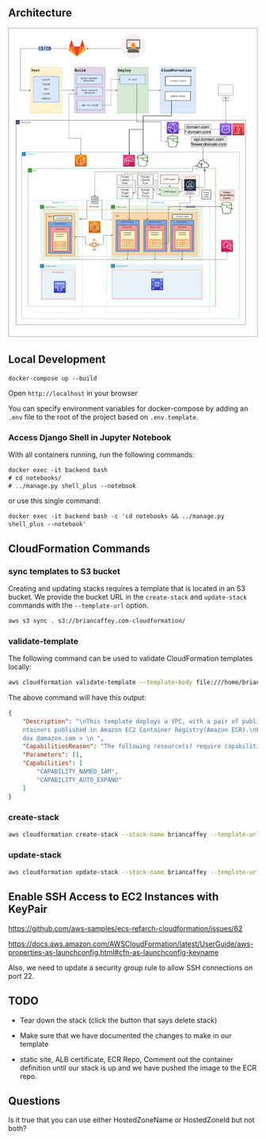 ## Architecture

![png](/draw.png)


## Local Development

```
docker-compose up --build
```

Open `http://localhost` in your browser

You can specify environment variables for docker-compose by adding an `.env` file to the root of the project based on `.env.template`.

### Access Django Shell in Jupyter Notebook

With all containers running, run the following commands:

```
docker exec -it backend bash
# cd notebooks/
# ../manage.py shell_plus --notebook
```

or use this single command:

```
docker exec -it backend bash -c 'cd notebooks && ../manage.py shell_plus --notebook'
```

## CloudFormation Commands

### sync templates to S3 bucket

Creating and updating stacks requires a template that is located in an S3 bucket. We provide the bucket URL in the `create-stack` and `update-stack` commands with the `--template-url` option.

```bash
aws s3 sync . s3://briancaffey.com-cloudformation/
```

### validate-template

The following command can be used to validate CloudFormation templates locally:

```bash
aws cloudformation validate-template --template-body file:///home/brian/gitlab/briancaffey.com/cloudformation/master.yaml
```

The above command will have this output:

```json
{
    "Description": "\nThis template deploys a VPC, with a pair of public and private subnets spread across two Availabilty Zones. It deploys an Internet Gateway, with a default route on the public subnets. It deploys a pair of NAT Gateways (one in each AZ), and default routes for them in the private subnets.\nIt then deploys a highly available ECS cluster using an AutoScaling Group, with ECS hosts distributed across multiple Availability Zones.\nFinally, it deploys a pair of example ECS services from co
    ntainers published in Amazon EC2 Container Registry(Amazon ECR).\nLast Modified: 22n d September 2016 Author: Paul Maddox < pmad
    dox @amazon.com > \n ",
    "CapabilitiesReason": "The following resource(s) require capabilities: [AWS::CloudFormation::Stack]",
    "Parameters": [],
    "Capabilities": [
        "CAPABILITY_NAMED_IAM",
        "CAPABILITY_AUTO_EXPAND"
    ]
}
```

### create-stack

```bash
aws cloudformation create-stack --stack-name briancaffey --template-url https://s3.amazonaws.com/briancaffey.com-cloudformation/master.yaml --capabilities=CAPABILITY_NAMED_IAM
```

### update-stack

```bash
aws cloudformation update-stack --stack-name briancaffey --template-url https://s3.amazonaws.com/briancaffey.com-cloudformation/master.yaml --capabilities=CAPABILITY_NAMED_IAM
```

## Enable SSH Access to EC2 Instances with KeyPair

https://github.com/aws-samples/ecs-refarch-cloudformation/issues/62

https://docs.aws.amazon.com/AWSCloudFormation/latest/UserGuide/aws-properties-as-launchconfig.html#cfn-as-launchconfig-keyname

Also, we need to update a security group rule to allow SSH connections on port 22.


## TODO

- Tear down the stack (click the button that says delete stack)
- Make sure that we have documented the changes to make in our template

- static site, ALB certificate, ECR Repo, Comment out the container definition until our stack is up and we have pushed the image to the ECR repo.



## Questions

Is it true that you can use either HostedZoneName or HostedZoneId but not both?